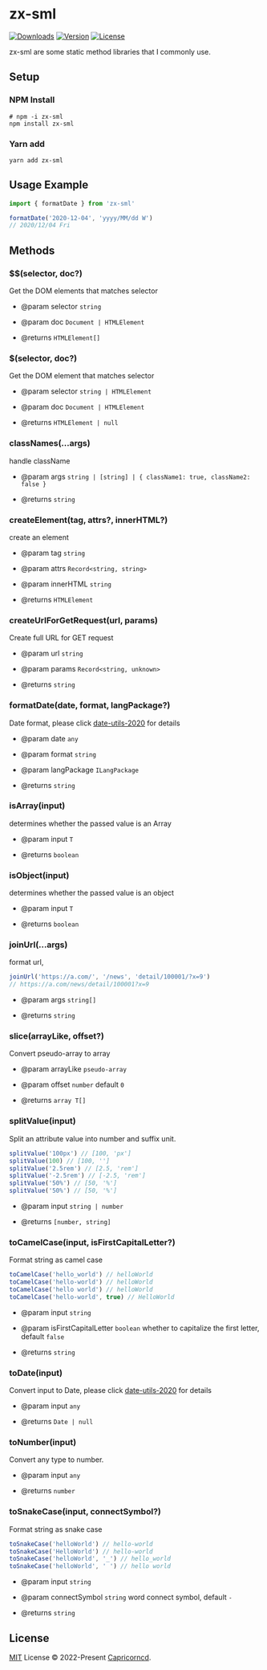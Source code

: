 # zx-sml

<p>
  <a href="https://npmcharts.com/compare/zx-sml?minimal=true"><img src="https://img.shields.io/npm/dm/zx-sml.svg?sanitize=true" alt="Downloads"></a>
  <a href="https://www.npmjs.com/package/zx-sml"><img src="https://img.shields.io/npm/v/zx-sml.svg?sanitize=true" alt="Version"></a>
  <a href="https://www.npmjs.com/package/zx-sml"><img src="https://img.shields.io/npm/l/zx-sml.svg?sanitize=true" alt="License"></a>
</p>

zx-sml are some static method libraries that I commonly use.

## Setup

### NPM Install

```shell
# npm -i zx-sml
npm install zx-sml
```

### Yarn add

```shell
yarn add zx-sml
```

## Usage Example

```typescript
import { formatDate } from 'zx-sml'

formatDate('2020-12-04', 'yyyy/MM/dd W')
// 2020/12/04 Fri
```

## Methods

<!--METHOD_START-->

### $$(selector, doc?)

Get the DOM elements that matches selector

- @param selector `string`
- @param doc `Document | HTMLElement`

- @returns `HTMLElement[]`

### $(selector, doc?)

Get the DOM element that matches selector

- @param selector `string | HTMLElement`
- @param doc `Document | HTMLElement`

- @returns `HTMLElement | null`

### classNames(...args)

handle className

- @param args `string | [string] | { className1: true, className2: false }`

- @returns `string`

### createElement(tag, attrs?, innerHTML?)

create an element

- @param tag `string`
- @param attrs `Record<string, string>`
- @param innerHTML `string`

- @returns `HTMLElement`

### createUrlForGetRequest(url, params)

Create full URL for GET request

- @param url `string`
- @param params `Record<string, unknown>`

- @returns `string`

### formatDate(date, format, langPackage?)

Date format,
please click [date-utils-2020](https://github.com/capricorncd/date-utils-2020) for details

- @param date `any`
- @param format `string`
- @param langPackage `ILangPackage`

- @returns `string`

### isArray(input)

determines whether the passed value is an Array

- @param input `T`

- @returns `boolean`

### isObject(input)

determines whether the passed value is an object

- @param input `T`

- @returns `boolean`

### joinUrl(...args)

format url,

```js
joinUrl('https://a.com/', '/news', 'detail/100001/?x=9')
// https://a.com/news/detail/100001?x=9
```

- @param args `string[]`

- @returns `string`

### slice(arrayLike, offset?)

Convert pseudo-array to array

- @param arrayLike `pseudo-array`
- @param offset `number` default `0`

- @returns `array T[]`

### splitValue(input)

Split an attribute value into number and suffix unit.

```js
splitValue('100px') // [100, 'px']
splitValue(100) // [100, '']
splitValue('2.5rem') // [2.5, 'rem']
splitValue('-2.5rem') // [-2.5, 'rem']
splitValue('50%') // [50, '%']
splitValue('50%') // [50, '%']
```

- @param input `string | number`

- @returns `[number, string]`

### toCamelCase(input, isFirstCapitalLetter?)

Format string as camel case

```js
toCamelCase('hello_world') // helloWorld
toCamelCase('hello-world') // helloWorld
toCamelCase('hello world') // helloWorld
toCamelCase('hello-world', true) // HelloWorld
```

- @param input `string`
- @param isFirstCapitalLetter `boolean` whether to capitalize the first letter, default `false`

- @returns `string`

### toDate(input)

Convert input to Date,
please click [date-utils-2020](https://github.com/capricorncd/date-utils-2020) for details

- @param input `any`

- @returns `Date | null`

### toNumber(input)

Convert any type to number.

- @param input `any`

- @returns `number`

### toSnakeCase(input, connectSymbol?)

Format string as snake case

```js
toSnakeCase('helloWorld') // hello-world
toSnakeCase('HelloWorld') // hello-world
toSnakeCase('helloWorld', '_') // hello_world
toSnakeCase('helloWorld', ' ') // hello world
```

- @param input `string`
- @param connectSymbol `string` word connect symbol, default `-`

- @returns `string`

<!--METHOD_END-->

## License

[MIT](./LICENSE) License © 2022-Present [Capricorncd](https://github.com/capricorncd).
